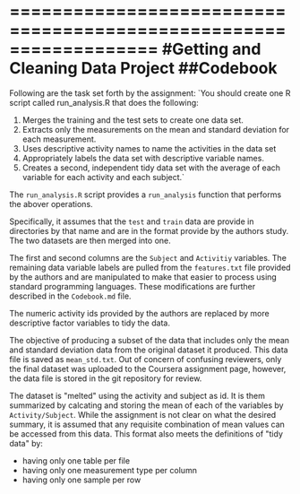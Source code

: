 ==================================================================
#Getting and Cleaning Data Project
##Codebook
==================================================================

Following are the task set forth by the assignment:
`You should create one R script called run_analysis.R that does the following:
1. Merges the training and the test sets to create one data set.
2. Extracts only the measurements on the mean and standard deviation for each measurement. 
3. Uses descriptive activity names to name the activities in the data set
4. Appropriately labels the data set with descriptive variable names. 
5. Creates a second, independent tidy data set with the average of each variable for each activity and each subject.`

The `run_analysis.R` script provides a `run_analysis` function that performs the abover operations.

Specifically, it assumes that the `test` and `train` data are provide in directories by that name and are in the format provide by the authors study. The two datasets are then merged into one.

The first and second columns are the `Subject` and `Activitiy` variables. The remaining data variable labels are pulled from the `features.txt` file provided by the authors and are manipulated to make that easier to process using standard programming languages. These modifications are further described in the `Codebook.md` file.

The numeric activity ids provided by the authors are replaced by more descriptive factor variables to tidy the data.

The objective of producing a subset of the data that includes only the mean and standard deviation data from the original dataset it produced. This data file is saved as `mean_std.txt`. Out of concern of confusing reviewers, only the final dataset was uploaded to the Coursera assignment page, however, the data file is stored in the git repository for review.

The dataset is "melted" using the activity and subject as id. It is them summarized by calcating and storing the mean of each of the variables by `Activity/Subject`. While the assignment is not clear on what the desired summary, it is assumed that any requisite combination of mean values can be accessed from this data. This format also meets the definitions of "tidy data" by:
- having only one table per file
- having only one measurement type per column
- having only one sample per row
